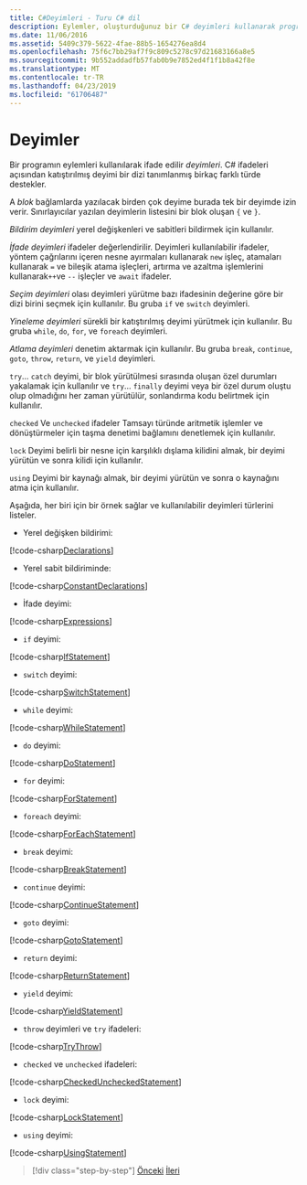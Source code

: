 ```yaml
---
title: C#Deyimleri - Turu C# dil
description: Eylemler, oluşturduğunuz bir C# deyimleri kullanarak program
ms.date: 11/06/2016
ms.assetid: 5409c379-5622-4fae-88b5-1654276ea8d4
ms.openlocfilehash: 75f6c7bb29af7f9c809c5278c97d21683166a8e5
ms.sourcegitcommit: 9b552addadfb57fab0b9e7852ed4f1f1b8a42f8e
ms.translationtype: MT
ms.contentlocale: tr-TR
ms.lasthandoff: 04/23/2019
ms.locfileid: "61706487"
---
```

# <a name="statements"></a>Deyimler

Bir programın eylemleri kullanılarak ifade edilir *deyimleri*. C# ifadeleri açısından katıştırılmış deyimi bir dizi tanımlanmış birkaç farklı türde destekler.

A *blok* bağlamlarda yazılacak birden çok deyime burada tek bir deyimde izin verir. Sınırlayıcılar yazılan deyimlerin listesini bir blok oluşan `{` ve `}`.

*Bildirim deyimleri* yerel değişkenleri ve sabitleri bildirmek için kullanılır.

*İfade deyimleri* ifadeler değerlendirilir. Deyimleri kullanılabilir ifadeler, yöntem çağrılarını içeren nesne ayırmaları kullanarak `new` işleç, atamaları kullanarak `=` ve bileşik atama işleçleri, artırma ve azaltma işlemlerini kullanarak`++`ve `--` işleçler ve `await` ifadeler.

*Seçim deyimleri* olası deyimleri yürütme bazı ifadesinin değerine göre bir dizi birini seçmek için kullanılır. Bu gruba `if` ve `switch` deyimleri.

*Yineleme deyimleri* sürekli bir katıştırılmış deyimi yürütmek için kullanılır. Bu gruba `while`, `do`, `for`, ve `foreach` deyimleri.

*Atlama deyimleri* denetim aktarmak için kullanılır. Bu gruba `break`, `continue`, `goto`, `throw`, `return`, ve `yield` deyimleri.

`try`... `catch` deyimi, bir blok yürütülmesi sırasında oluşan özel durumları yakalamak için kullanılır ve `try`... `finally` deyimi veya bir özel durum oluştu olup olmadığını her zaman yürütülür, sonlandırma kodu belirtmek için kullanılır.

`checked` Ve `unchecked` ifadeler Tamsayı türünde aritmetik işlemler ve dönüştürmeler için taşma denetimi bağlamını denetlemek için kullanılır.

`lock` Deyimi belirli bir nesne için karşılıklı dışlama kilidini almak, bir deyimi yürütün ve sonra kilidi için kullanılır.

`using` Deyimi bir kaynağı almak, bir deyimi yürütün ve sonra o kaynağını atma için kullanılır.

Aşağıda, her biri için bir örnek sağlar ve kullanılabilir deyimleri türlerini listeler.

* Yerel değişken bildirimi:

 [!code-csharp[Declarations](../../../samples/snippets/csharp/tour/statements/Program.cs#L9-L15)]

* Yerel sabit bildiriminde:

 [!code-csharp[ConstantDeclarations](../../../samples/snippets/csharp/tour/statements/Program.cs#L17-L22)]

* İfade deyimi:

 [!code-csharp[Expressions](../../../samples/snippets/csharp/tour/statements/Program.cs#L24-L31)]

* `if` deyimi:

 [!code-csharp[IfStatement](../../../samples/snippets/csharp/tour/statements/Program.cs#L33-L43)]

* `switch` deyimi:

 [!code-csharp[SwitchStatement](../../../samples/snippets/csharp/tour/statements/Program.cs#L45-L60)]

* `while` deyimi:

 [!code-csharp[WhileStatement](../../../samples/snippets/csharp/tour/statements/Program.cs#L62-L70)]

* `do` deyimi:

 [!code-csharp[DoStatement](../../../samples/snippets/csharp/tour/statements/Program.cs#L72-L81)]

* `for` deyimi:

 [!code-csharp[ForStatement](../../../samples/snippets/csharp/tour/statements/Program.cs#L83-L89)]

* `foreach` deyimi:

 [!code-csharp[ForEachStatement](../../../samples/snippets/csharp/tour/statements/Program.cs#L91-L97)]

* `break` deyimi:

 [!code-csharp[BreakStatement](../../../samples/snippets/csharp/tour/statements/Program.cs#L99-L108)]

* `continue` deyimi:

 [!code-csharp[ContinueStatement](../../../samples/snippets/csharp/tour/statements/Program.cs#L110-L118)]

* `goto` deyimi:

 [!code-csharp[GotoStatement](../../../samples/snippets/csharp/tour/statements/Program.cs#L120-L129)]

* `return` deyimi:

 [!code-csharp[ReturnStatement](../../../samples/snippets/csharp/tour/statements/Program.cs#L131-L139)]

* `yield` deyimi:

 [!code-csharp[YieldStatement](../../../samples/snippets/csharp/tour/statements/Program.cs#L141-L155)]

* `throw` deyimleri ve `try` ifadeleri:

 [!code-csharp[TryThrow](../../../samples/snippets/csharp/tour/statements/Program.cs#L157-L183)]

* `checked` ve `unchecked` ifadeleri:

 [!code-csharp[CheckedUncheckedStatement](../../../samples/snippets/csharp/tour/statements/Program.cs#L185-L196)]

* `lock` deyimi:

 [!code-csharp[LockStatement](../../../samples/snippets/csharp/tour/statements/Program.cs#L257-L273)]

* `using` deyimi:

 [!code-csharp[UsingStatement](../../../samples/snippets/csharp/tour/statements/Program.cs#L198-L206)]

>[!div class="step-by-step"]
>[Önceki](expressions.md)
>[İleri](classes-and-objects.md)